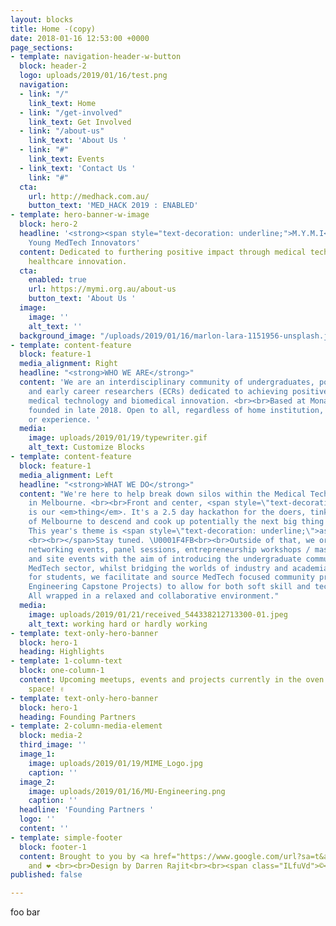```yaml
---
layout: blocks
title: Home -(copy)
date: 2018-01-16 12:53:00 +0000
page_sections:
- template: navigation-header-w-button
  block: header-2
  logo: uploads/2019/01/16/test.png
  navigation:
  - link: "/"
    link_text: Home
  - link: "/get-involved"
    link_text: Get Involved
  - link: "/about-us"
    link_text: 'About Us '
  - link: "#"
    link_text: Events
  - link_text: 'Contact Us '
    link: "#"
  cta:
    url: http://medhack.com.au/
    button_text: 'MED_HACK 2019 : ENABLED'
- template: hero-banner-w-image
  block: hero-2
  headline: '<strong><span style="text-decoration: underline;">M.Y.M.I</span></strong><br>Monash
    Young MedTech Innovators'
  content: Dedicated to furthering positive impact through medical technology and
    healthcare innovation.
  cta:
    enabled: true
    url: https://mymi.org.au/about-us
    button_text: 'About Us '
  image:
    image: ''
    alt_text: ''
  background_image: "/uploads/2019/01/16/marlon-lara-1151956-unsplash.jpg"
- template: content-feature
  block: feature-1
  media_alignment: Right
  headline: "<strong>WHO WE ARE</strong>"
  content: 'We are an interdisciplinary community of undergraduates, postgraduates
    and early career researchers (ECRs) dedicated to achieving positive impact through
    medical technology and biomedical innovation. <br><br>Based at Monash University,
    founded in late 2018. Open to all, regardless of home institution, discipline
    or experience. '
  media:
    image: uploads/2019/01/19/typewriter.gif
    alt_text: Customize Blocks
- template: content-feature
  block: feature-1
  media_alignment: Left
  headline: "<strong>WHAT WE DO</strong>"
  content: "We're here to help break down silos within the Medical Technology sector
    in Melbourne. <br><br>Front and center, <span style=\"text-decoration: underline;\">MEDHACK</span>
    is our <em>thing</em>. It's a 2.5 day hackathon for the doers, tinkerers, dreamers
    of Melbourne to descend and cook up potentially the next big thing in MedTech.
    This year's theme is <span style=\"text-decoration: underline;\">assistive technology.
    <br><br></span>Stay tuned. \U0001F4FB<br><br>Outside of that, we organize meetups,
    networking events, panel sessions, entrepreneurship workshops / masterclasses,
    and site events with the aim of introducing the undergraduate community to the
    MedTech sector, whilst bridging the worlds of industry and academia.<br><br>Additionally
    for students, we facilitate and source MedTech focused community projects (and
    Engineering Capstone Projects) to allow for both soft skill and technical up-skilling.
    All wrapped in a relaxed and collaborative environment."
  media:
    image: uploads/2019/01/21/received_544338212713300-01.jpeg
    alt_text: working hard or hardly working
- template: text-only-hero-banner
  block: hero-1
  heading: Highlights
- template: 1-column-text
  block: one-column-1
  content: Upcoming meetups, events and projects currently in the oven. Watch this
    space! ✌️
- template: text-only-hero-banner
  block: hero-1
  heading: Founding Partners
- template: 2-column-media-element
  block: media-2
  third_image: ''
  image_1:
    image: uploads/2019/01/19/MIME_Logo.jpg
    caption: ''
  image_2:
    image: uploads/2019/01/16/MU-Engineering.png
    caption: ''
  headline: 'Founding Partners '
  logo: ''
  content: ''
- template: simple-footer
  block: footer-1
  content: Brought to you by <a href="https://www.google.com/url?sa=t&amp;rct=j&amp;q=&amp;esrc=s&amp;source=web&amp;cd=1&amp;ved=2ahUKEwin6oDO6_jfAhU5JrkGHTYaBOIQFjAAegQIWxAB&amp;url=https%3A%2F%2Femojipedia.org%2Fhot-beverage%2F&amp;usg=AOvVaw0KJlePCXwWJuOaMjwfX5yf">☕</a>
    and ❤️ <br><br>Design by Darren Rajit<br><br><span class="ILfuVd">©</span>  MYMI
published: false

---
```

foo bar